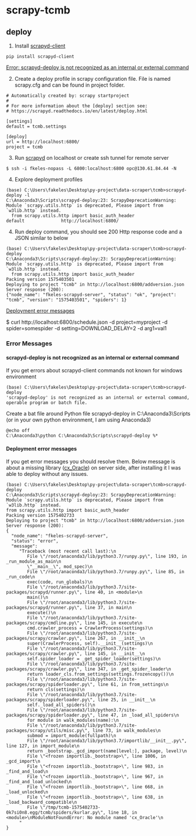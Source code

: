 # scrapy-tcmb

## deploy

1. Install [scrapyd-client](https://github.com/scrapy/scrapyd-client)
```
pip install scrapyd-client
```
[Error: scrapyd-deploy is not recognized as an internal or external command](#scrapyd-deploy-is-not-recognized-as-an-internal-or-external-command)

2. Create a deploy profile in scrapy configuration file. File is named scrapy.cfg and can be found in project folder.

```
# Automatically created by: scrapy startproject
#
# For more information about the [deploy] section see:
# https://scrapyd.readthedocs.io/en/latest/deploy.html

[settings]
default = tcmb.settings

[deploy]
url = http://localhost:6800/
project = tcmb
```

3. Run [scrapyd](http://doc.scrapy.org/en/0.16/topics/scrapyd.html) on localhost or create ssh tunnel for remote server
```
$ ssh -i fkeles-nopass -L 6800:localhost:6800 opc@130.61.84.44 -N
```

4. Explore deployment profiles
```
(base) C:\Users\fakeles\Desktop\py-project\data-scraper\tcmb>scrapyd-deploy -l
C:\Anaconda3\Scripts\scrapyd-deploy:23: ScrapyDeprecationWarning: Module `scrapy.utils.http` is deprecated, Please import from `w3lib.http` instead.
  from scrapy.utils.http import basic_auth_header
default              http://localhost:6800/
```

4. Run deploy command, you should see 200 Http response code and a JSON similar to below
```
(base) C:\Users\fakeles\Desktop\py-project\data-scraper\tcmb>scrapyd-deploy
C:\Anaconda3\Scripts\scrapyd-deploy:23: ScrapyDeprecationWarning: Module `scrapy.utils.http` is deprecated, Please import from `w3lib.http` instead.
  from scrapy.utils.http import basic_auth_header
Packing version 1575403501
Deploying to project "tcmb" in http://localhost:6800/addversion.json
Server response (200):
{"node_name": "fkeles-scrapyd-server", "status": "ok", "project": "tcmb", "version": "1575403501", "spiders": 1}
```
[Deployment error messages](#Deployment-error-messages)
  
  
$ curl http://localhost:6800/schedule.json -d project=myproject -d spider=somespider -d setting=DOWNLOAD_DELAY=2 -d arg1=val1

### Error Messages

#### scrapyd-deploy is not recognized as an internal or external command
If you get errors about scrapyd-client commands not known for windows environment 
```
(base) C:\Users\fakeles\Desktop\py-project\data-scraper\tcmb>scrapyd-deploy
'scrapyd-deploy' is not recognized as an internal or external command,
operable program or batch file.
```
Create a bat file around Python file scrapyd-deploy in C:\Anaconda3\Scripts (or in your own python environment, I am using Anaconda3)
```
@echo off
C:\Anaconda3\python C:\Anaconda3\Scripts\scrapyd-deploy %*
```

#### Deployment error messages
If you get error messages you should resolve them. Below message is about a missing library ([cx_Oracle](https://cx-oracle.readthedocs.io/en/latest/user_guide/installation.html)) on server side, after installing it I was able to deploy without any issues. 
  ```
  (base) C:\Users\fakeles\Desktop\py-project\data-scraper\tcmb>scrapyd-deploy
C:\Anaconda3\Scripts\scrapyd-deploy:23: ScrapyDeprecationWarning: Module `scrapy.utils.http` is deprecated, Please import from `w3lib.http` instead.
  from scrapy.utils.http import basic_auth_header
Packing version 1575402733
Deploying to project "tcmb" in http://localhost:6800/addversion.json
Server response (200):
{
	"node_name": "fkeles-scrapyd-server",
	"status": "error",
	"message": 
	   "Traceback (most recent call last):\n  
	      File \"/root/anaconda3/lib/python3.7/runpy.py\", line 193, in _run_module_as_main\n
		  \"__main__\", mod_spec)\n
		  File \"/root/anaconda3/lib/python3.7/runpy.py\", line 85, in _run_code\n
		  exec(code, run_globals)\n
		  File \"/root/anaconda3/lib/python3.7/site-packages/scrapyd/runner.py\", line 40, in <module>\n
		  main()\n
		  File \"/root/anaconda3/lib/python3.7/site-packages/scrapyd/runner.py\", line 37, in main\n
		  execute()\n
		  File \"/root/anaconda3/lib/python3.7/site-packages/scrapy/cmdline.py\", line 145, in execute\n
		  cmd.crawler_process = CrawlerProcess(settings)\n
		  File \"/root/anaconda3/lib/python3.7/site-packages/scrapy/crawler.py\", line 267, in __init__\n
		  super(CrawlerProcess, self).__init__(settings)\n  
		  File \"/root/anaconda3/lib/python3.7/site-packages/scrapy/crawler.py\", line 145, in __init__\n
		  self.spider_loader = _get_spider_loader(settings)\n
		  File \"/root/anaconda3/lib/python3.7/site-packages/scrapy/crawler.py\", line 347, in _get_spider_loader\n
		  return loader_cls.from_settings(settings.frozencopy())\n
		  File \"/root/anaconda3/lib/python3.7/site-packages/scrapy/spiderloader.py\", line 61, in from_settings\n
		  return cls(settings)\n
		  File \"/root/anaconda3/lib/python3.7/site-packages/scrapy/spiderloader.py\", line 25, in __init__\n
		  self._load_all_spiders()\n
		  File \"/root/anaconda3/lib/python3.7/site-packages/scrapy/spiderloader.py\", line 47, in _load_all_spiders\n
		  for module in walk_modules(name):\n
		  File \"/root/anaconda3/lib/python3.7/site-packages/scrapy/utils/misc.py\", line 73, in walk_modules\n
		  submod = import_module(fullpath)\n
		  File \"/root/anaconda3/lib/python3.7/importlib/__init__.py\", line 127, in import_module\n
		  return _bootstrap._gcd_import(name[level:], package, level)\n
		  File \"<frozen importlib._bootstrap>\", line 1006, in _gcd_import\n
		  File \"<frozen importlib._bootstrap>\", line 983, in _find_and_load\n
		  File \"<frozen importlib._bootstrap>\", line 967, in _find_and_load_unlocked\n
		  File \"<frozen importlib._bootstrap>\", line 668, in _load_unlocked\n
		  File \"<frozen importlib._bootstrap>\", line 638, in _load_backward_compatible\n
		  File \"/tmp/tcmb-1575402733-0k7si0n8.egg/tcmb/spiders/kurlar.py\", line 18, in <module>\nModuleNotFoundError: No module named 'cx_Oracle'\n
	   "
}
  ```